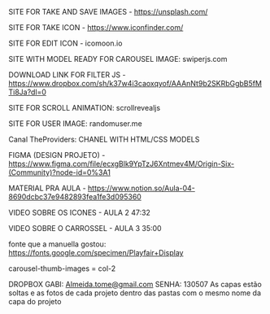 SITE FOR TAKE AND SAVE IMAGES - https://unsplash.com/

SITE FOR TAKE ICON - https://www.iconfinder.com/

SITE FOR EDIT ICON - icomoon.io

SITE WITH MODEL READY FOR CAROUSEL IMAGE: swiperjs.com

DOWNLOAD LINK FOR FILTER JS - https://www.dropbox.com/sh/k37w4i3caoxqyof/AAAnNt9b2SKRbGgbB5fMTi8Ja?dl=0

SITE FOR SCROLL ANIMATION: scrollrevealjs

SITE FOR USER IMAGE: randomuser.me

Canal TheProviders: CHANEL WITH HTML/CSS MODELS

FIGMA (DESIGN PROJETO) - https://www.figma.com/file/ecxgBlk9YpTzJ6Xntmev4M/Origin-Six-(Community)?node-id=0%3A1

MATERIAL PRA AULA - https://www.notion.so/Aula-04-8690dcbc37e9482893fea1fe3d095360

VIDEO SOBRE OS ICONES - AULA 2 47:32

VIDEO SOBRE O CARROSSEL - AULA 3 35:00

fonte que a manuella gostou: https://fonts.google.com/specimen/Playfair+Display

carousel-thumb-images = col-2

DROPBOX GABI: Almeida.tome@gmail.com
SENHA: 130507
As capas estão soltas e as fotos de cada projeto dentro das pastas com o mesmo nome da capa do projeto
